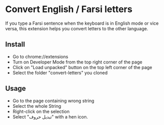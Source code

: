 # Convert English / Farsi letters
If you type a Farsi sentence when the keyboard is in English mode or vice versa, this extension helps you convert letters to the other language.

## Install
- Go to chrome://extensions
- Turn on Developer Mode from the top right corner of the page
- Click on "Load unpacked" button on the top left corner of the page
- Select the folder "convert-letters" you cloned

## Usage
- Go to the page containing wrong string
- Select the whole String
- Right-click on the selection
- Select "تبدیل حروف" with a hen icon.
